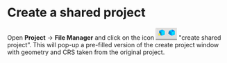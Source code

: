 # Create a shared project

Open **Project** → **File Manager** and click on the icon ![](../../../.gitbook/assets/010_file_manager.png) "create shared project”. This will pop-up a pre-filled version of the create project window with geometry and CRS taken from the original project.

